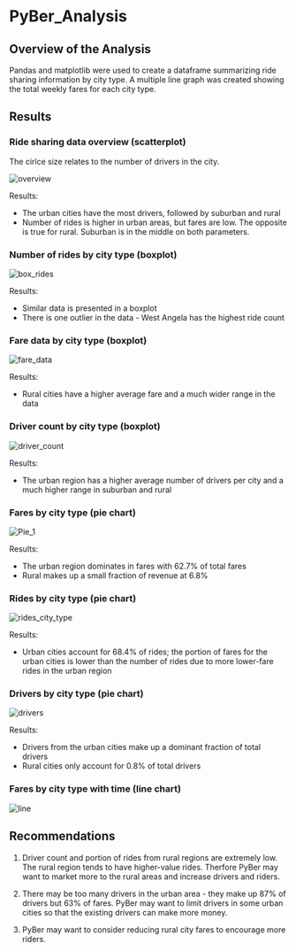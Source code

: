 # PyBer_Analysis

## Overview of the Analysis

Pandas and matplotlib were used to create a dataframe summarizing ride sharing information by city type. A multiple line graph was created showing the total weekly fares for each city type. 

## Results

### Ride sharing data overview (scatterplot)

The cirlce size relates to the number of drivers in the city. 

![overview](https://github.com/JaniceBgithub/PyBer_Analysis/blob/master/analysis/Fig1.png)

Results: 
- The urban cities have the most drivers, followed by suburban and rural
- Number of rides is higher in urban areas, but fares are low.  The opposite is true for rural.  Suburban is in the middle on both parameters. 

### Number of rides by city type (boxplot)

![box_rides](https://github.com/JaniceBgithub/PyBer_Analysis/blob/master/analysis/Fig2.png)

Results: 
- Similar data is presented in a boxplot
- There is one outlier in the data - West Angela has the highest ride count

###  Fare data by city type (boxplot)

![fare_data](https://github.com/JaniceBgithub/PyBer_Analysis/blob/master/analysis/Fig3.png)

Results: 
- Rural cities have a higher average fare and a much wider range in the data


### Driver count by city type (boxplot)

![driver_count](https://github.com/JaniceBgithub/PyBer_Analysis/blob/master/analysis/Fig4.png)

Results: 
- The urban region has a higher average number of drivers per city and a much higher range in suburban and rural 

### Fares by city type (pie chart)

![Pie_1](https://github.com/JaniceBgithub/PyBer_Analysis/blob/master/analysis/fig5.png)

Results: 
- The urban region dominates in fares with 62.7% of total fares
- Rural makes up a small fraction of revenue at 6.8%

### Rides by city type (pie chart)

![rides_city_type](https://github.com/JaniceBgithub/PyBer_Analysis/blob/master/analysis/fig6.png)

Results: 
- Urban cities account for 68.4% of rides; the portion of fares for the urban cities is lower than the number of rides due to more lower-fare rides in the urban region 

### Drivers by city type (pie chart)

![drivers](https://github.com/JaniceBgithub/PyBer_Analysis/blob/master/analysis/fig7.png)

Results: 
- Drivers from the urban cities make up a dominant fraction of total drivers
- Rural cities only account for 0.8% of total drivers

### Fares by city type with time (line chart)

![line](https://github.com/JaniceBgithub/PyBer_Analysis/blob/master/analysis/Fig9.png)


## Recommendations

1. Driver count and portion of rides from rural regions are extremely low.  The rural region tends to have higher-value rides.  Therfore PyBer may want to market more to the rural areas and increase drivers and riders. 

2. There may be too many drivers in the urban area - they make up 87% of drivers but 63% of fares.  PyBer may want to limit drivers in some urban cities so that the existing drivers can make more money. 

3. PyBer may want to consider reducing rural city fares to encourage more riders.



